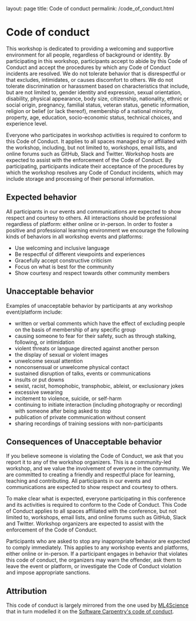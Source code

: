 layout: page
title: Code of conduct
permalink: /code_of_conduct.html

# Code of conduct

This workshop is dedicated to providing a welcoming and supportive environment for all people, regardless of background or identity. By participating in this workshop, participants accept to abide by this Code of Conduct and accept the procedures by which any Code of Conduct incidents are resolved. We do not tolerate behavior that is disrespectful or that excludes, intimidates, or causes discomfort to others. We do not tolerate discrimination or harassment based on characteristics that include, but are not limited to, gender identity and expression, sexual orientation, disability, physical appearance, body size, citizenship, nationality, ethnic or social origin, pregnancy, familial status, veteran status, genetic information, religion or belief (or lack thereof), membership of a national minority, property, age, education, socio-economic status, technical choices, and experience level.

Everyone who participates in workshop activities is required to conform to this Code of Conduct. It applies to all spaces managed by or affiliated with the workshop, including, but not limited to, workshops, email lists, and online forums such as GitHub, Slack and Twitter. Workshop hosts are expected to assist with the enforcement of the Code of Conduct. By participating, participants indicate their acceptance of the procedures by which the workshop resolves any Code of Conduct incidents, which may include storage and processing of their personal information.


## Expected behavior

All participants in our events and communications are expected to show respect and courtesy to others. All interactions should be professional regardless of platform: either online or in-person. In order to foster a positive and professional learning environment we encourage the following kinds of behaviors in all workshop events and platforms:

* Use welcoming and inclusive language
* Be respectful of different viewpoints and experiences
* Gracefully accept constructive criticism
* Focus on what is best for the community
* Show courtesy and respect towards other community members


## Unacceptable behavior

Examples of unacceptable behavior by participants at any workshop event/platform include:

* written or verbal comments which have the effect of excluding people on the basis of membership of any specific group
* causing someone to fear for their safety, such as through stalking, following, or intimidation
* violent threats or language directed against another person
* the display of sexual or violent images
* unwelcome sexual attention
* nonconsensual or unwelcome physical contact
* sustained disruption of talks, events or communications
* insults or put downs
* sexist, racist, homophobic, transphobic, ableist, or exclusionary jokes
* excessive swearing
* incitement to violence, suicide, or self-harm
* continuing to initiate interaction (including photography or recording) with someone after being asked to stop
* publication of private communication without consent
* sharing recordings of training sessions with non-participants


## Consequences of Unacceptable behavior

If you believe someone is violating the Code of Conduct, we ask that you report it to any of the workshop organizers. This is a community-led workshop, and we value the involvement of everyone in the community. We are committed to creating a friendly and respectful place for learning, teaching and contributing. All participants in our events and communications are expected to show respect and courtesy to others.

To make clear what is expected, everyone participating in this conference and its activities is required to conform to the Code of Conduct. This Code of Conduct applies to all spaces affiliated with the conference, but not limited to, workshops, email lists, and online forums such as GitHub, Slack and Twitter. Workshop organizers are expected to assist with the enforcement of the Code of Conduct.

Participants who are asked to stop any inappropriate behavior are expected to comply immediately. This applies to any workshop events and platforms, either online or in-person. If a participant engages in behavior that violates this code of conduct, the organizers may warn the offender, ask them to leave the event or platform, or investigate the Code of Conduct violation and impose appropriate sanctions.


## Attribution

This code of conduct is largely mirrored from the one used by [ML4Science](https://www.ml4science.org/code-of-conduct) that in turn modelled it on the [Software Carpentry's code of conduct](https://www.google.com/url?q=https%3A%2F%2Fdocs.carpentries.org%2Ftopic_folders%2Fpolicies%2Fcode-of-conduct.html&sa=D&sntz=1&usg=AOvVaw3u6XY-Uib9k9m6Y7uxovay).
